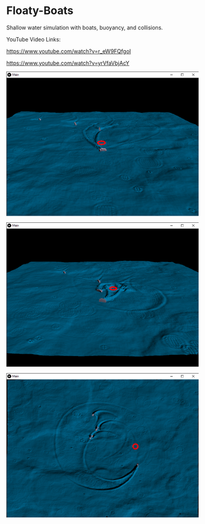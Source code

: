 # Floaty-Boats
Shallow water simulation with boats, buoyancy, and collisions.

YouTube Video Links:

https://www.youtube.com/watch?v=r_eW9FQfgoI

https://www.youtube.com/watch?v=yrVfaVbjAcY

![Image of Simulation 1](https://github.com/nithinp7/Floaty-Boats/blob/master/Main%209_20_2020%202_47_48%20PM.png)

![Image of Simulation 2](https://github.com/nithinp7/Floaty-Boats/blob/master/Main%209_20_2020%202_47_55%20PM.png)

![Image of Simulation 3](https://github.com/nithinp7/Floaty-Boats/blob/master/Main%209_20_2020%202_43_56%20PM.png)

